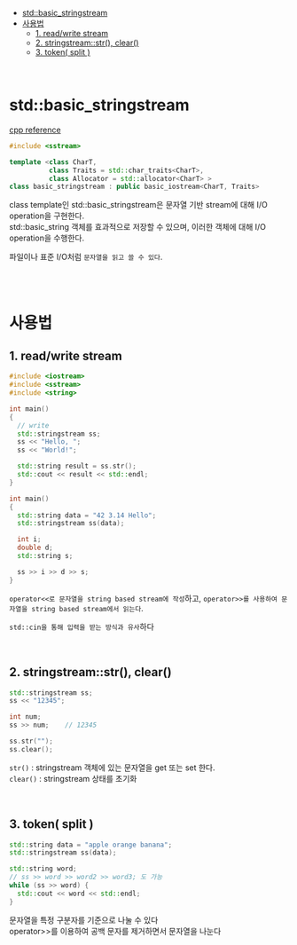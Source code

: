- [std::basic\_stringstream](#stdbasic_stringstream)
- [사용법](#사용법)
  - [1. read/write stream](#1-readwrite-stream)
  - [2. stringstream::str(), clear()](#2-stringstreamstr-clear)
  - [3. token( split )](#3-token-split-)

<br>

# std::basic_stringstream
[ cpp reference ](https://en.cppreference.com/w/cpp/io/basic_stringstream)<br>
```cpp
#include <sstream>

template <class CharT,
          class Traits = std::char_traits<CharT>,
          class Allocator = std::allocator<CharT> >
class basic_stringstream : public basic_iostream<CharT, Traits>
```
class template인 std::basic_stringstream은 문자열 기반 stream에 대해 I/O operation을 구현한다.<br>
std::basic_string 객체를 효과적으로 저장할 수 있으며, 이러한 객체에 대해 I/O operation을 수행한다.<br>

파일이나 표준 I/O처럼 `문자열을 읽고 쓸 수 있다`.<br>

<br>
<br>

# 사용법
## 1. read/write stream
```cpp
#include <iostream>
#include <sstream>
#include <string>

int main()
{
  // write
  std::stringstream ss;
  ss << "Hello, ";
  ss << "World!";

  std::string result = ss.str();
  std::cout << result << std::endl;
}
```
```cpp
int main()
{
  std::string data = "42 3.14 Hello";
  std::stringstream ss(data);

  int i;
  double d;
  std::string s;

  ss >> i >> d >> s;
}
```
`operator<<로 문자열을 string based stream에 작성`하고, `operator>>를 사용하여 문자열을 string based stream에서 읽는다`.<br>

`std::cin을 통해 입력을 받는 방식과 유사`하다<br>

<br>

## 2. stringstream::str(), clear()
```cpp
std::stringstream ss;
ss << "12345";

int num;
ss >> num;    // 12345

ss.str("");
ss.clear();
```
`str()` : stringstream 객체에 있는 문자열을 get 또는 set 한다.<br>
`clear()` : stringstream 상태를 초기화<br>

<br>

## 3. token( split )
```cpp
std::string data = "apple orange banana";
std::stringstream ss(data);

std::string word;
// ss >> word >> word2 >> word3; 도 가능
while (ss >> word) {
  std::cout << word << std::endl;
}
```
문자열을 특정 구분자를 기준으로 나눌 수 있다<br>
operator>>를 이용하여 공백 문자를 제거하면서 문자열을 나눈다<br>